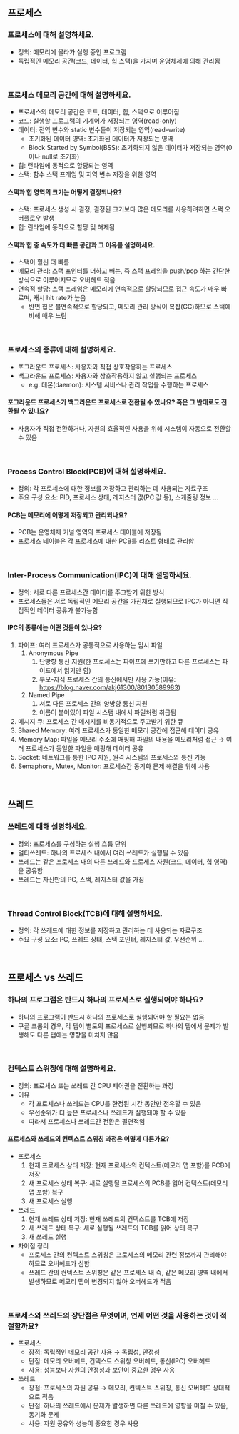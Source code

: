 ## 프로세스

### 프로세스에 대해 설명하세요.
- 정의: 메모리에 올라가 실행 중인 프로그램
- 독립적인 메모리 공간(코드, 데이터, 힙 스택)을 가지며 운영체제에 의해 관리됨

<br>

### 프로세스 메모리 공간에 대해 설명하세요.
- 프로세스의 메모리 공간은 코드, 데이터, 힙, 스택으로 이루어짐
- 코드: 실행할 프로그램의 기계어가 저장되는 영역(read-only)
- 데이터: 전역 변수와 static 변수들이 저장되는 영역(read-write)
    - 초기화된 데이터 영역: 초기화된 데이터가 저장되는 영역
    - Block Started by Symbol(BSS): 초기화되지 않은 데이터가 저장되는 영역(0이나 null로 초기화)
- 힙: 런타임에 동적으로 할당되는 영역
- 스택: 함수 스택 프레임 및 지역 변수 저장을 위한 영역
    
#### 스택과 힙 영역의 크기는 어떻게 결정되나요?
- 스택: 프로세스 생성 시 결정, 결정된 크기보다 많은 메모리를 사용하려하면 스택 오버플로우 발생
- 힙: 런타임에 동적으로 할당 및 해제됨

#### 스택과 힙 중 속도가 더 빠른 공간과 그 이유를 설명하세요.
- 스택이 훨씬 더 빠름
- 메모리 관리: 스택 포인터를 더하고 빼는, 즉 스택 프레임을 push/pop 하는 간단한 방식으로 이루어지므로 오버헤드 적음
- 연속적 할당: 스택 프레임은 메모리에 연속적으로 할당되므로 접근 속도가 매우 빠르며, 캐시 hit rate가 높음
  - 반면 힙은 불연속적으로 할당되고, 메모리 관리 방식이 복잡(GC)하므로 스택에 비해 매우 느림

<br>

### 프로세스의 종류에 대해 설명하세요.
- 포그라운드 프로세스: 사용자와 직접 상호작용하는 프로세스
- 백그라운드 프로세스: 사용자와 상호작용하지 않고 실행되는 프로세스
    - e.g. 데몬(daemon): 시스템 서비스나 관리 작업을 수행하는 프로세스
    
#### 포그라운드 프로세스가 백그라운드 프로세스로 전환될 수 있나요? 혹은 그 반대로도 전환될 수 있나요?
- 사용자가 직접 전환하거나, 자원의 효율적인 사용을 위해 시스템이 자동으로 전환할 수 있음

<br>

### Process Control Block(PCB)에 대해 설명하세요.
- 정의: 각 프로세스에 대한 정보를 저장하고 관리하는 데 사용되는 자료구조
- 주요 구성 요소: PID, 프로세스 상태, 레지스터 값(PC 값 등), 스케줄링 정보 …
    
#### PCB는 메모리에 어떻게 저장되고 관리되나요?
- PCB는 운영체제 커널 영역의 프로세스 테이블에 저장됨
- 프로세스 테이블은 각 프로세스에 대한 PCB를 리스트 형태로 관리함

<br>

### Inter-Process Communication(IPC)에 대해 설명하세요.
- 정의: 서로 다른 프로세스간 데이터를 주고받기 위한 방식
- 프로세스들은 서로 독립적인 메모리 공간을 가진채로 실행되므로 IPC가 아니면 직접적인 데이터 공유가 불가능함
    
#### IPC의 종류에는 어떤 것들이 있나요?
1. 파이프: 여러 프로세스가 공통적으로 사용하는 임시 파일
    1. Anonymous Pipe
        1. 단방향 통신 지원(한 프로세스는 파이프에 쓰기만하고 다른 프로세스는 파이프에서 읽기만 함)
        2. 부모-자식 프로세스 간의 통신에서만 사용 가능(이유: https://blog.naver.com/akj61300/80130589983)
    2. Named Pipe
        1. 서로 다른 프로세스 간의 양방향 통신 지원
        2. 이름이 붙어있어 파일 시스탬 내에서 파일처럼 취급됨
2. 메시지 큐: 프로세스 간 메시지를 비동기적으로 주고받기 위한 큐
3. Shared Memory: 여러 프로세스가 동일한 메모리 공간에 접근해 데이터 공유
4. Memory Map: 파일을 메모리 주소에 매핑해 파일의 내용을 메모리처럼 접근 → 여러 프로세스가 동일한 파일을 매핑해 데이터 공유
5. Socket: 네트워크를 통한 IPC 지원, 원격 시스템의 프로세스와 통신 가능
6. Semaphore, Mutex, Monitor: 프로세스간 동기화 문제 해결을 위해 사용

<br>

## 쓰레드

### 쓰레드에 대해 설명하세요.
- 정의: 프로세스를 구성하는 실행 흐름 단위
- 멀티쓰레드: 하나의 프로세스 내에서 여러 쓰레드가 실행될 수 있음
- 쓰레드는 같은 프로세스 내의 다른 쓰레드와 프로세스 자원(코드, 데이터, 힙 영역)을 공유함
- 쓰레드는 자신만의 PC, 스택, 레지스터 값을 가짐

<br>

### Thread Control Block(TCB)에 대해 설명하세요.
- 정의: 각 쓰레드에 대한 정보를 저장하고 관리하는 데 사용되는 자료구조
- 주요 구성 요소: PC, 쓰레드 상태, 스택 포인터, 레지스터 값, 우선순위 …

<br>

## 프로세스 vs 쓰레드

### 하나의 프로그램은 반드시 하나의 프로세스로 실행되어야 하나요?
- 하나의 프로그램이 반드시 하나의 프로세스로 실행되어야 할 필요는 없음
- 구글 크롬의 경우, 각 탭이 별도의 프로세스로 실행되므로 하나의 탭에서 문제가 발생해도 다른 탭에는 영향을 미치지 않음

<br>

### 컨텍스트 스위칭에 대해 설명하세요.
- 정의: 프로세스 또는 쓰레드 간 CPU 제어권을 전환하는 과정
- 이유
    - 각 프로세스나 쓰레드는 CPU를 한정된 시간 동안만 점유할 수 있음
    - 우선순위가 더 높은 프로세스나 쓰레드가 실행돼야 할 수 있음
    - 따라서 프로세스나 쓰레드간 전환은 필연적임
    
#### 프로세스와 쓰레드의 컨텍스트 스위칭 과정은 어떻게 다른가요?
- 프로세스
    1. 현재 프로세스 상태 저장: 현재 프로세스의 컨텍스트(메모리 맵 포함)를 PCB에 저장 
    2. 새 프로세스 상태 복구: 새로 실행될 프로세스의 PCB를 읽어 컨텍스트(메모리 맵 포함) 복구
    3. 새 프로세스 실행
- 쓰레드
    1. 현재 쓰레드 상태 저장: 현재 쓰레드의 컨텍스트를 TCB에 저장
    2. 새 쓰레드 상태 복구: 새로 실행될 쓰레드의 TCB를 읽어 상태 복구
    3. 새 쓰레드 실행
- 차이점 정리
    - 프로세스 간의 컨텍스트 스위칭은 프로세스의 메모리 관련 정보까지 관리해야 하므로 오버헤드가 심함
    - 쓰레드 간의 컨텍스트 스위칭은 같은 프로세스 내 즉, 같은 메모리 영역 내에서 발생하므로 메모리 맵이 변경되지 않아 오버헤드가 적음

<br>

### 프로세스와 쓰레드의 장단점은 무엇이며, 언제 어떤 것을 사용하는 것이 적절할까요?
- 프로세스
    - 장점: 독립적인 메모리 공간 사용 → 독립성, 안정성
    - 단점: 메모리 오버헤드, 컨텍스트 스위칭 오버헤드, 통신(IPC) 오버헤드
    - 사용: 성능보다 자원의 안정성과 보안이 중요한 경우 사용
- 쓰레드
    - 장점: 프로세스의 자원 공유 → 메모리, 컨텍스트 스위칭, 통신 오버헤드 상대적으로 적음
    - 단점: 하나의 쓰레드에서 문제가 발생하면 다른 쓰레드에 영향을 미칠 수 있음, 동기화 문제
    - 사용: 자원 공유와 성능이 중요한 경우 사용
